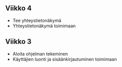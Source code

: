 

## Viikko 4
- Tee yhteystietonäkymä
- Yhteystietonäkymä toimimaan

## Viikko 3
- Aloita ohjelman tekeminen
- Käyttäjien luonti ja sisäänkirjautuminen toimimaan
